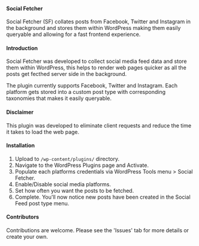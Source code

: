 #### Social Fetcher ####

Social Fetcher (SF) collates posts from Facebook, Twitter and Instagram in the background and stores them within WordPress making them easily queryable and allowing for a fast frontend experience.

#### Introduction ####

Social Fetcher was developed to collect social media feed data and store them within WordPress, this helps to render web pages quicker as all the posts get fecthed server side in the background.

The plugin currently supports Facebook, Twitter and Instagram. Each platform gets stored into a custom post type with corresponding taxonomies that makes it easily queryable.

#### Disclaimer ####

This plugin was developed to eliminate client requests and reduce the time it takes to load the web page.

#### Installation ####

1. Upload to `/wp-content/plugins/` directory.
2. Navigate to the WordPress Plugins page and Activate.
3. Populate each platforms credentials via WordPress Tools menu > Social Fetcher.
4. Enable/Disable social media platforms.
5. Set how often you want the posts to be fetched.
6. Complete. You'll now notice new posts have been created in the Social Feed post type menu.

#### Contributors ####

Contributions are welcome. Please see the 'Issues' tab for more details or create your own.
